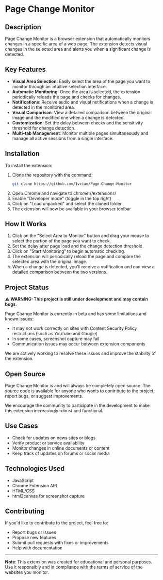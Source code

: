 # Page Change Monitor

## Description
Page Change Monitor is a browser extension that automatically monitors changes in a specific area of a web page. The extension detects visual changes in the selected area and alerts you when a significant change is detected.

## Key Features

- **Visual Area Selection**: Easily select the area of the page you want to monitor through an intuitive selection interface.
- **Automatic Monitoring**: Once the area is selected, the extension periodically reloads the page and checks for changes.
- **Notifications**: Receive audio and visual notifications when a change is detected in the monitored area.
- **Visual Comparison**: View a detailed comparison between the original image and the modified one when a change is detected.
- **Customization**: Set the delay between checks and the sensitivity threshold for change detection.
- **Multi-tab Management**: Monitor multiple pages simultaneously and manage all active sessions from a single interface.

## Installation

To install the extension:

1. Clone the repository with the command:
   ```bash
   git clone https://github.com/1vcian/Page-Change-Monitor
2. Open Chrome and navigate to chrome://extensions/
3. Enable "Developer mode" (toggle in the top right)
4. Click on "Load unpacked" and select the cloned folder
5. The extension will now be available in your browser toolbar 

## How It Works

1. Click on the "Select Area to Monitor" button and drag your mouse to select the portion of the page you want to check.
2. Set the delay after page load and the change detection threshold.
3. Click on "Start Monitoring" to begin automatic checking.
4. The extension will periodically reload the page and compare the selected area with the original image.
5. When a change is detected, you'll receive a notification and can view a detailed comparison between the two versions.

## Project Status

**⚠️ WARNING: This project is still under development and may contain bugs.**

Page Change Monitor is currently in beta and has some limitations and known issues:

- It may not work correctly on sites with Content Security Policy restrictions (such as YouTube and Google)
- In some cases, screenshot capture may fail
- Communication issues may occur between extension components

We are actively working to resolve these issues and improve the stability of the extension.

## Open Source

Page Change Monitor is and will always be completely open source. The source code is available for anyone who wants to contribute to the project, report bugs, or suggest improvements.

We encourage the community to participate in the development to make this extension increasingly robust and functional.

## Use Cases

- Check for updates on news sites or blogs
- Verify product or service availability
- Monitor changes in online documents or content
- Keep track of updates on forums or social media

## Technologies Used

- JavaScript
- Chrome Extension API
- HTML/CSS
- html2canvas for screenshot capture

## Contributing

If you'd like to contribute to the project, feel free to:

- Report bugs or issues
- Propose new features
- Submit pull requests with fixes or improvements
- Help with documentation

---

**Note**: This extension was created for educational and personal purposes. Use it responsibly and in compliance with the terms of service of the websites you monitor.
